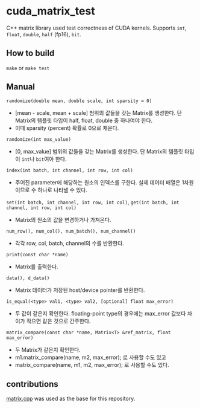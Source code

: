 # cuda_matrix_test

C++ matrix library used test correctness of CUDA kernels.
Supports `int`, `float`, `double`, `half` (fp16), `bit`.

## How to build

`make` or `make test`

## Manual

`randomize(double mean, double scale, int sparsity = 0)`
- [mean - scale, mean + scale] 범위의 값들을 갖는 Matrix를 생성한다. 단 Matrix의 템플릿 타입이 half, float, double 중 하나여야 한다.
- 이때 sparsity (percent) 확률로 0으로 채운다.

`randomize(int max_value)`
- [0, max_value] 범위의 값들을 갖는 Matrix를 생성한다. 단 Matrix의 템플릿 타입이 `int`나 `bit`여야 한다.

`index(int batch, int channel, int row, int col)`
- 주어진 parameter에 해당하는 원소의 인덱스를 구한다. 실제 데이터 배열은 1차원이므로 수 하나로 나타낼 수 있다.

`set(int batch, int channel, int row, int col)`, `get(int batch, int channel, int row, int col)`
- Matrix의 원소의 값을 변경하거나 가져온다.

`num_row(), num_col(), num_batch(), num_channel()`
- 각각 row, col, batch, channel의 수를 반환한다.

`print(const char *name)`
- Matrix를 출력한다.

`data(), d_data()`
- Matrix 데이터가 저장된 host/device pointer를 반환한다.

`is_equal(<type> val1, <type> val2, [optional] float max_error)`
- 두 값이 같은지 확인한다. floating-point type의 경우에는 max_error 값보다 차이가 작으면 같은 것으로 간주한다.

`matrix_compare(const char *name, Matrix<T> &ref_matrix, float max_error)`
- 두 Matrix가 같은지 확인한다.
- m1.matrix_compare(name, m2, max_error); 로 사용할 수도 있고
- matrix_compare(name, m1, m2, max_error); 로 사용할 수도 있다.

## contributions

[matrix.cpp](https://github.com/NVIDIA/nv-wavenet/blob/master/matrix.cpp) was used as the base for this repository.
